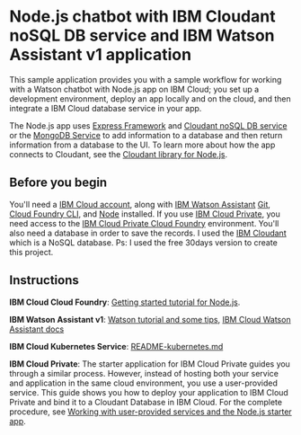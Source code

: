 # Node.js chatbot with IBM Cloudant noSQL DB service and IBM Watson Assistant v1 application
This sample application provides you with a sample workflow for working with a Watson chatbot with Node.js app on IBM Cloud; you set up a development environment, deploy an app locally and on the cloud, and then integrate a IBM Cloud database service in your app.

The Node.js app uses [Express Framework](https://expressjs.com) and [Cloudant noSQL DB service](https://console.bluemix.net/catalog/services/cloudant-nosql-db) or the [MongoDB Service](http://mongodb.github.io/node-mongodb-native/) to add information to a database and then return information from a database to the UI. To learn more about how the app connects to Cloudant, see the [Cloudant library for Node.js](https://www.npmjs.com/package/cloudant).


## Before you begin

You'll need a [IBM Cloud account](https://console.ng.bluemix.net/registration/), along with [IBM Watson Assistant](https://assistant-us-south.watsonplatform.net/) [Git](https://git-scm.com/downloads), [Cloud Foundry CLI](https://github.com/cloudfoundry/cli#downloads), and [Node](https://nodejs.org/en/) installed. If you use [IBM Cloud Private](https://www.ibm.com/cloud-computing/products/ibm-cloud-private/), you need access to the [IBM Cloud Private Cloud Foundry](https://www.ibm.com/support/knowledgecenter/en/SSBS6K_2.1.0/cloud_foundry/overview.html) environment. You'll also need a database in order to save the records. I used the [IBM Cloudant](https://bluemix.cloudant.com/) which is a NoSQL database.
Ps: I used the free 30days version to create this project.

## Instructions

**IBM Cloud Cloud Foundry**: [Getting started tutorial for Node.js](https://console.bluemix.net/docs/runtimes/nodejs/getting-started.html).

**IBM Watson Assistant v1**: [Watson tutorial and some tips](https://github.com/watson-developer-cloud/node-sdk), [IBM Cloud Watson Assistant docs](https://cloud.ibm.com/apidocs/assistant?code=node#introduction)

**IBM Cloud Kubernetes Service**: [README-kubernetes.md](README-kubernetes.md)

**IBM Cloud Private**: The starter application for IBM Cloud Private guides you through a similar process. However, instead of hosting both your service and application in the same cloud environment, you use a user-provided service. This guide shows you how to deploy your application to IBM Cloud Private and bind it to a Cloudant Database in IBM Cloud. For the complete procedure, see [Working with user-provided services and the Node.js starter app](https://www.ibm.com/support/knowledgecenter/SSBS6K_2.1.0/cloud_foundry/buildpacks/buildpacks_using_nodejsapp.html).